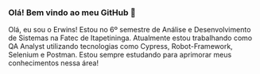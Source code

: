 ### Olá! Bem vindo ao meu GitHub 👋

Olá, eu sou o Erwins!
Estou no 6º semestre de Análise e Desenvolvimento de Sistemas na Fatec de Itapetininga.
Atualmente estou trabalhando como QA Analyst utilizando tecnologias como Cypress, Robot-Framework, Selenium e Postman.
Estou sempre estudando para aprimorar meus conhecimentos nessa área!




